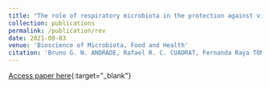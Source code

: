 ```yaml
---
title: "The role of respiratory microbiota in the protection against viral diseases: respiratory commensal bacteria as next-generation probiotics for COVID-19"
collection: publications
permalink: /publication/rev
date: 2021-08-03
venue: 'Bioscience of Microbiota, Food and Health'
citation: 'Bruno G. N. ANDRADE, Rafael R. C. CUADRAT, Fernanda Raya TONETTI, Haruki KITAZAWA, Julio VILLENA, The role of respiratory microbiota in the protection against viral diseases: respiratory commensal bacteria as next-generation probiotics for COVID-19, Bioscience of Microbiota, Food and Health, Article ID 2022-009' 
---
```

[Access paper here](https://www.jstage.jst.go.jp/article/bmfh/advpub/0/advpub_2022-009/_article){:target="_blank"}
